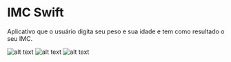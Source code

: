 # IMC Swift
Aplicativo que o usuário digita seu peso e sua idade e tem como resultado o seu IMC.

![alt text](https://user-images.githubusercontent.com/82619600/152860261-554f8f33-c726-4676-8298-af66a6a55dc5.png) ![alt text](https://user-images.githubusercontent.com/82619600/152859614-2325bb05-e434-4dd9-b333-e85eb82cd8b6.png) ![alt text](https://user-images.githubusercontent.com/82619600/152859646-5634005c-81e7-4e87-9ad3-60f05576878d.png)





